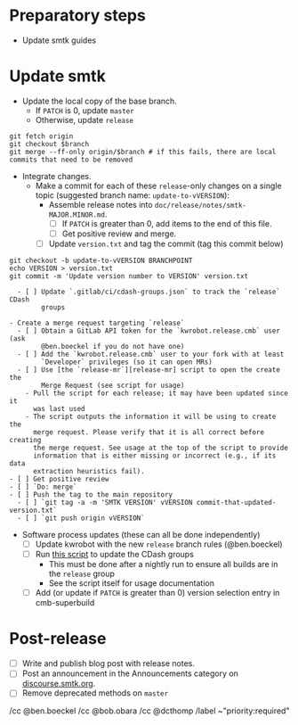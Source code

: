 <!--
This template is for tracking a release of smtk. Please replace the
following strings with the associated values:

  - `VERSION`: e.g. yy.mm.n
  - `MAJOR`: e.g. yy is the year
  - `MINOR`: e.g. mm is the month
  - `PATCH`: e.g. the release sequence number (start at 0)
  - `BRANCHPOINT`: The commit where the release should be started

Please remove this comment.
-->

# Preparatory steps

  - Update smtk guides

# Update smtk

  - Update the local copy of the base branch.
    - If `PATCH` is 0, update `master`
    - Otherwise, update `release`
```
git fetch origin
git checkout $branch
git merge --ff-only origin/$branch # if this fails, there are local commits that need to be removed
```

  - Integrate changes.
    - Make a commit for each of these `release`-only changes on a single topic
      (suggested branch name: `update-to-vVERSION`):
      - Assemble release notes into `doc/release/notes/smtk-MAJOR.MINOR.md`.
        - [ ] If `PATCH` is greater than 0, add items to the end of this file.
        - [ ] Get positive review and merge.
      - [ ] Update `version.txt` and tag the commit (tag this commit below)
```
git checkout -b update-to-vVERSION BRANCHPOINT
echo VERSION > version.txt
git commit -m 'Update version number to VERSION' version.txt
```
      - [ ] Update `.gitlab/ci/cdash-groups.json` to track the `release` CDash
            groups

    - Create a merge request targeting `release`
      - [ ] Obtain a GitLab API token for the `kwrobot.release.cmb` user (ask
            @ben.boeckel if you do not have one)
      - [ ] Add the `kwrobot.release.cmb` user to your fork with at least
            `Developer` privileges (so it can open MRs)
      - [ ] Use [the `release-mr`][release-mr] script to open the create the
            Merge Request (see script for usage)
        - Pull the script for each release; it may have been updated since it
          was last used
        - The script outputs the information it will be using to create the
          merge request. Please verify that it is all correct before creating
          the merge request. See usage at the top of the script to provide
          information that is either missing or incorrect (e.g., if its data
          extraction heuristics fail).
    - [ ] Get positive review
    - [ ] `Do: merge`
    - [ ] Push the tag to the main repository
      - [ ] `git tag -a -m 'SMTK VERSION' vVERSION commit-that-updated-version.txt`
      - [ ] `git push origin vVERSION`

  - Software process updates (these can all be done independently)
    - [ ] Update kwrobot with the new `release` branch rules (@ben.boeckel)
    - [ ] Run [this script][cdash-update-groups] to update the CDash groups
      - This must be done after a nightly run to ensure all builds are in the
        `release` group
      - See the script itself for usage documentation
    - [ ] Add (or update if `PATCH` is greater than 0) version selection entry
          in cmb-superbuild

[release-mr]: https://gitlab.kitware.com/utils/release-utils/-/blob/master/release-mr.py
[cdash-update-groups]: https://gitlab.kitware.com/utils/cdash-utils/-/blob/master/cdash-update-groups.py

# Post-release

  - [ ] Write and publish blog post with release notes.
  - [ ] Post an announcement in the Announcements category on
        [discourse.smtk.org](https://discourse.kitware.com/c/smtk/).
  - [ ] Remove deprecated methods on `master`

/cc @ben.boeckel
/cc @bob.obara
/cc @dcthomp
/label ~"priority:required"
